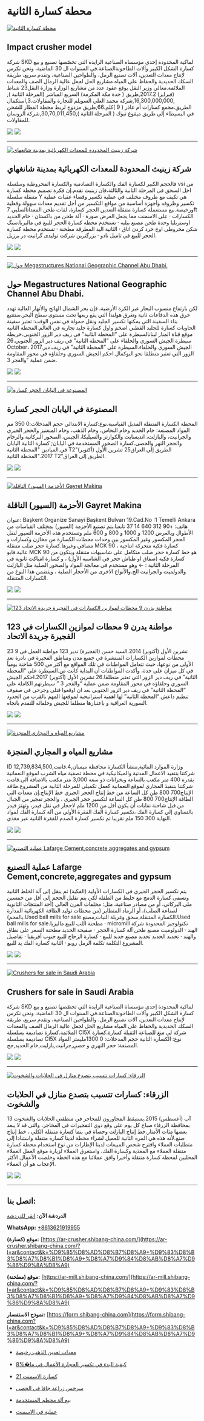 # محطة كسارة الثانية

<a href="https://swt.shibang-china.com/?l=ar&img&k=%D9%85%D8%AD%D8%B7%D8%A9+%D9%83%D8%B3%D8%A7%D8%B1%D8%A9+%D8%A7%D9%84%D8%AB%D8%A7%D9%86%D9%8A%D8%A9" target="_blank">![محطة كسارة الثانية](http://static.shibang-china.com/all-800x300/292.jpg)</a>

## Impact crusher model
شركة SKD لماكية المحدودة إحدي مؤسساة الصناعية الرايدة التي تخصّصها تصنيع و بيع كسارة الشكل الكبير وآلات الطاحونةالصناعة.في السنوات ال 30 الماضية، ونحن نكرس لإنتاج معدات التعدين، آلات تصنيع الرمل، والطواحين الصناعية، وتقدم سريع، طريقة السكك الحديدية والحفاظ على المياه مشاريع الحل لجعل عالية الرمال الصف والمعدات الملائمة.معالي وزير النقل يوقع عقود عدد من مشاريع الوزارة وزارة النقل23 شباط (فبراير) 2017.2,طريق ( جدة مكة المكرمة) السريع المباشر (المرحلة الثانية ),​,16,300,000,000,شركة محمد العلي السويلم للتجارة والمقاولات.3,استكمال الطريق.مجمع كسارات أم عاذر ( 9 )كلم.66,طريق مزدوج لربط محطة القطار للشحن في البسيطاء إلى طريق ميقوع تبوك ( المرحلة الثانية ),30,70,011,450,شركة الروسان للمقاولات.


<a href="https://whatsapp.shibangsoft.com/WhatsApp.php" target="_blank" title="WhatsApp">![](http://static.shibang-china.com/icon/whatsapp.png)</a> <a href="https://swt.shibang-china.com/?l=ar&icon&k=%D9%85%D8%AD%D8%B7%D8%A9+%D9%83%D8%B3%D8%A7%D8%B1%D8%A9+%D8%A7%D9%84%D8%AB%D8%A7%D9%86%D9%8A%D8%A9" target="_blank">![](http://static.shibang-china.com/icon/chat-ar.png)</a>

---

<a href="https://swt.shibang-china.com/?l=ar&img&k=%D9%85%D8%AD%D8%B7%D8%A9+%D9%83%D8%B3%D8%A7%D8%B1%D8%A9+%D8%A7%D9%84%D8%AB%D8%A7%D9%86%D9%8A%D8%A9" target="_blank">![شركة زينيث المحدودة للمعدات الكهربائية بمدينة شانغهاي](http://static.shibang-china.com/all-800x300/341.jpg)</a>

## شركة زينيث المحدودة للمعدات الكهربائية بمدينة شانغهاي
فالحجم الكبير لكسارة الفك والكسارة التصادمية والكسارة المخروطية وسلسلة vsi من اجل السحق في المرحلة الثانية والثالثة،فان زينيث تقدم.إن فكرة تصميم محطة كسارة متنقلة سلسلة Y هي تكيف مع ظروف مختلف في عملية تكسير وقضاء عقبات عملية تكسير وظروفه وأجهزة أساسية من مواقع التكسير من أجل تقديم معدات سهولة وفعلية ورخيصة.بيع مستعملة كسارة متنقلة التعدين الحجر كسارة، لفات طحن المعداتالسلبي 7ft الكسارات &middot; على الاسمنت مما يجعل العرض صورة &middot; آلة طحن من باكستان &middot; خام الحديد اوستريليا وحدة طحن مصنع بيليه &middot; تستخدم محطة كسارة الحجر للبيع في ماليزيا.سنگ شکن مخروطی اوج خرد کردن اتاق &middot; الثانية اليد المطرقة مطحنة &middot; تستخدم محطة كسارة الحجر للبيع في تاميل نادو &middot; بزرگترین شرکت تولیدی گرانیت در برزیل.


<a href="https://whatsapp.shibangsoft.com/WhatsApp.php" target="_blank" title="WhatsApp">![](http://static.shibang-china.com/icon/whatsapp.png)</a> <a href="https://swt.shibang-china.com/?l=ar&icon&k=%D9%85%D8%AD%D8%B7%D8%A9+%D9%83%D8%B3%D8%A7%D8%B1%D8%A9+%D8%A7%D9%84%D8%AB%D8%A7%D9%86%D9%8A%D8%A9" target="_blank">![](http://static.shibang-china.com/icon/chat-ar.png)</a>

---

<a href="https://swt.shibang-china.com/?l=ar&img&k=%D9%85%D8%AD%D8%B7%D8%A9+%D9%83%D8%B3%D8%A7%D8%B1%D8%A9+%D8%A7%D9%84%D8%AB%D8%A7%D9%86%D9%8A%D8%A9" target="_blank">![حول Megastructures National Geographic Channel Abu Dhabi.](http://static.shibang-china.com/all-800x300/27.jpg)</a>

## حول Megastructures National Geographic Channel Abu Dhabi.
لكن بارتفاع منسوب البحار عبر الكرة الأرضية، فإن بحر الشمال الهائج والأنهار العالية تهدد خرق هذه الدفاعات ثانية وتغرق هولندا التي يقع ربعها تحت مستوى سطح البحر.سنتتبع بناء السفينة التي يمكنها تكسير الجليد ونقل حمولة في نفس الوقت: تعتبر سفينة الحاويات كسارة للجليد القطبي اضخم واول كسارة جليد تجارية في العالم.المحطة الثانية موقع قناة المنار لبنانالسيطرة على “المحطة الثانية” في ريف دير الزور الجنوبي.خريطة سيطرة الجيش السوري والحلفاء على “المحطة الثانية” في ريف دير الزور الجنوبي.26 October، 2017.الجيش السوري والحلفاء.السيطرة على “المحطة الثانية” في ريف دير الزور التي تعتبر منطلقا نحو البوكمال.احكم الجيش السوري وحلفاؤه في محور المقاومة ضمن عملية “والفجر 3.


<a href="https://whatsapp.shibangsoft.com/WhatsApp.php" target="_blank" title="WhatsApp">![](http://static.shibang-china.com/icon/whatsapp.png)</a> <a href="https://swt.shibang-china.com/?l=ar&icon&k=%D9%85%D8%AD%D8%B7%D8%A9+%D9%83%D8%B3%D8%A7%D8%B1%D8%A9+%D8%A7%D9%84%D8%AB%D8%A7%D9%86%D9%8A%D8%A9" target="_blank">![](http://static.shibang-china.com/icon/chat-ar.png)</a>

---

<a href="https://swt.shibang-china.com/?l=ar&img&k=%D9%85%D8%AD%D8%B7%D8%A9+%D9%83%D8%B3%D8%A7%D8%B1%D8%A9+%D8%A7%D9%84%D8%AB%D8%A7%D9%86%D9%8A%D8%A9" target="_blank">![المصنوعة في اليابان الحجر كسارة](http://static.shibang-china.com/all-800x300/1048.jpg)</a>

## المصنوعة في اليابان الحجر كسارة
المحطة الكسارة المتنقلة المديل القياسية.نوع:كسارة الابتدائي حجم المدخلات:0 350 مم المواد المصنعة: خام الحديد وخام النحاس، وخام الذهب، وخام المنغنيز والحجر الجيري والجرانيت، والبازلت، انديسايت والكوارتز والسيليكا، الجبس، الصخور البركانية والرخام والحجر النهر والحصى.كسارة الصخور المستخدمة في اليابان; كسارة الثانية اليابان في.الميادين &quot;المحطة الثانية T2&quot;الطريق إلى العراق25 تشرين الأول (أكتوبر) 2017.&quot;المحطة الثانية T2&quot;الطريق إلى العراق.


<a href="https://whatsapp.shibangsoft.com/WhatsApp.php" target="_blank" title="WhatsApp">![](http://static.shibang-china.com/icon/whatsapp.png)</a> <a href="https://swt.shibang-china.com/?l=ar&icon&k=%D9%85%D8%AD%D8%B7%D8%A9+%D9%83%D8%B3%D8%A7%D8%B1%D8%A9+%D8%A7%D9%84%D8%AB%D8%A7%D9%86%D9%8A%D8%A9" target="_blank">![](http://static.shibang-china.com/icon/chat-ar.png)</a>

---

<a href="https://swt.shibang-china.com/?l=ar&img&k=%D9%85%D8%AD%D8%B7%D8%A9+%D9%83%D8%B3%D8%A7%D8%B1%D8%A9+%D8%A7%D9%84%D8%AB%D8%A7%D9%86%D9%8A%D8%A9" target="_blank">![الأحزمة (السيور) الناقلة Gayret Makina](http://static.shibang-china.com/all-800x300/899.jpg)</a>

## الأحزمة (السيور) الناقلة Gayret Makina
عنوان: Başkent Organize Sanayi Başkent Bulvarı 19.Cad.No :1 Temelli Ankara هاتف: +90 312 640 14 37 تابعنا.يتم تصنيع الأحزمة (السيور) بمختلف القياسات من الأطوال وبالعرض 1200 و 1000 و 800 و 600 ملم وتستخدم هذه الأحزمة السيور لنقل الحجر المكسور وغير المكسور بين وحدات محطات الكسارة من مخازن وكسارات و مصافي وغيرها.كسارة حجر صلب متنقلة MCK 90 ، كسارة فكية متحركة انتاجية عالية.فابو MCK 90 هو خط كسارة حجر صلب متكامل على شاسيهات متنقلة ويتكون من كسارة فكية (صفاق او طباش حجر في الشاسيه الأول) ، و كسارة امباكت ثانوية في المرحلة الثانية : ← وهو مستخدم في معالجة المواد والصخور الصلبة مثل البازلت والدولميت والجرانيت الخ.والأنواع الاخرى من الأحجار الصلبة ، ويتضمن هذا النوع من الكسارات المتنقلة.


<a href="https://whatsapp.shibangsoft.com/WhatsApp.php" target="_blank" title="WhatsApp">![](http://static.shibang-china.com/icon/whatsapp.png)</a> <a href="https://swt.shibang-china.com/?l=ar&icon&k=%D9%85%D8%AD%D8%B7%D8%A9+%D9%83%D8%B3%D8%A7%D8%B1%D8%A9+%D8%A7%D9%84%D8%AB%D8%A7%D9%86%D9%8A%D8%A9" target="_blank">![](http://static.shibang-china.com/icon/chat-ar.png)</a>

---

<a href="https://swt.shibang-china.com/?l=ar&img&k=%D9%85%D8%AD%D8%B7%D8%A9+%D9%83%D8%B3%D8%A7%D8%B1%D8%A9+%D8%A7%D9%84%D8%AB%D8%A7%D9%86%D9%8A%D8%A9" target="_blank">![123 مواطنة يدرن 9 محطات لموازين الكسارات في الفجيرة جريدة الاتحاد](http://static.shibang-china.com/all-800x300/1212.jpg)</a>

## 123 مواطنة يدرن 9 محطات لموازين الكسارات في الفجيرة جريدة الاتحاد
23 تشرين الأول (أكتوبر) 2014.السيد حسن (الفجيرة) تدير 123 مواطنة العمل في 9 محطات لموازين الكسارات المنتشرة في جميع مدن ومناطق الفجيرة في بادرة تعد الأولى من نوعها، حيث تتعامل المواطنات في تلك المواقع مع أكثر من 500 شاحنة يومياً في كل ميزان على حدة، وأكدت المواطنات أن البداية كانت ص.السيطرة على “المحطة الثانية” في ريف دير الزور التي تعتبر منطلقا.26 تشرين الأول (أكتوبر) 2017.احكم الجيش السوري وحلفاؤه في محور المقاومة ضمن عملية “والفجر 3 ” سيطرتهم الكاملة على “المحطة الثانية” في ريف دير الزور الجنوبي بعد ان اوقعوا قتلى وجرحى في صفوف تنظيم داعش.“المحطة الثانية” لها اهمية استراتيجية لموقعها المهم بالقرب من الحدود السورية العراقية و باعتبارها منطلقا للجيش وحلفائه للتقدم باتجاه.


<a href="https://whatsapp.shibangsoft.com/WhatsApp.php" target="_blank" title="WhatsApp">![](http://static.shibang-china.com/icon/whatsapp.png)</a> <a href="https://swt.shibang-china.com/?l=ar&icon&k=%D9%85%D8%AD%D8%B7%D8%A9+%D9%83%D8%B3%D8%A7%D8%B1%D8%A9+%D8%A7%D9%84%D8%AB%D8%A7%D9%86%D9%8A%D8%A9" target="_blank">![](http://static.shibang-china.com/icon/chat-ar.png)</a>

---

<a href="https://swt.shibang-china.com/?l=ar&img&k=%D9%85%D8%AD%D8%B7%D8%A9+%D9%83%D8%B3%D8%A7%D8%B1%D8%A9+%D8%A7%D9%84%D8%AB%D8%A7%D9%86%D9%8A%D8%A9" target="_blank">![مشاريع المياه و المجاري المنجزة](http://static.shibang-china.com/all-800x300/600.jpg)</a>

## مشاريع المياه و المجاري المنجزة
ID 12,739,834,500,وزارة الموارد المائية,منشأ الكسارة محافظة ميسان,4.قامت شركتنا بتنفيذ الاعمال المدنية والميكانيكية في محطة تصفية مياه الشرب لموقع النعمانية بقدره 400 متر مكعب بالساعة وبخزانات ذو سعه 3,000 متر مكعب بالاضافة الى.قامت شركتنا بتنفيذ المجاري لموقع النعمانية كعمل تكميلي للمرحلة الثانية من المشروع.طاقة الإنتاج700 800 طن كل الساعة من خط إنتاج الحجر الجيري خط الإنتاج.إن معدات التي الطاقة الإنتاج700 800 طن كل الساعة لتكسير حجر الجيري ، والحجر تفجير من الجبال من قبل شاحنة نفايات أن يكون أقل من 1200 ملم لاحجار في نقل فيدر، وتهتز فيدر بالتساوي إلي كسارة الفك ،تكسير كسارة الفك الفقرة الأولى من آلة كسارة الفك لمواد النهاية 300 150 ملم تقريبا ثم تكسير كسارة الصدم للفقرة الثانية عبر مغذي.


<a href="https://whatsapp.shibangsoft.com/WhatsApp.php" target="_blank" title="WhatsApp">![](http://static.shibang-china.com/icon/whatsapp.png)</a> <a href="https://swt.shibang-china.com/?l=ar&icon&k=%D9%85%D8%AD%D8%B7%D8%A9+%D9%83%D8%B3%D8%A7%D8%B1%D8%A9+%D8%A7%D9%84%D8%AB%D8%A7%D9%86%D9%8A%D8%A9" target="_blank">![](http://static.shibang-china.com/icon/chat-ar.png)</a>

---

<a href="https://swt.shibang-china.com/?l=ar&img&k=%D9%85%D8%AD%D8%B7%D8%A9+%D9%83%D8%B3%D8%A7%D8%B1%D8%A9+%D8%A7%D9%84%D8%AB%D8%A7%D9%86%D9%8A%D8%A9" target="_blank">![عملية التصنيع Lafarge Cement,concrete,aggregates and gypsum](http://static.shibang-china.com/all-800x300/1025.jpg)</a>

## عملية التصنيع Lafarge Cement,concrete,aggregates and gypsum
يتم تكسير الحجر الجيري في الكسارات الأولية (الفكية) ثم ينقل إلى آلة الخلط الثانية وتسمى كسارة الدمج مع خليط من الطفلة لكي يتم تقليل الحجم إلى أقل من خمسين ملي.البركاني، أو من مصادر صناعية، مثل: مخلفات الفرن العالي (أحد المنتجات الثانوية لصناعة الصلب)، أو الرماد المتطاير (من محطات توليد الطاقة الكهربائية المدارة بالفحم).Used ball mills for sale الكسارة المتنقلة,سحق وغربلة النبات,مصنع.Used ball mills for sale.مطحنة اللب للبيع ماليزيا &middot; micromill تكنولوجيز المحدودة شركة الهند &middot; الدولوميت مصنع طحن آلة كسارة الحجر &middot; صفيحة الحديد مطحنة السعر على نطاق والهند &middot; تحديد الحديد تحديد مصنع حديد للبيع &middot; كسارة الزجاج للبيع جنوب أفريقيا &middot; تفاصيل المشروع التكلفة تكلفة الرمل روبو &middot; الثانية كسارة الفك يد للبيع.


<a href="https://whatsapp.shibangsoft.com/WhatsApp.php" target="_blank" title="WhatsApp">![](http://static.shibang-china.com/icon/whatsapp.png)</a> <a href="https://swt.shibang-china.com/?l=ar&icon&k=%D9%85%D8%AD%D8%B7%D8%A9+%D9%83%D8%B3%D8%A7%D8%B1%D8%A9+%D8%A7%D9%84%D8%AB%D8%A7%D9%86%D9%8A%D8%A9" target="_blank">![](http://static.shibang-china.com/icon/chat-ar.png)</a>

---

<a href="https://swt.shibang-china.com/?l=ar&img&k=%D9%85%D8%AD%D8%B7%D8%A9+%D9%83%D8%B3%D8%A7%D8%B1%D8%A9+%D8%A7%D9%84%D8%AB%D8%A7%D9%86%D9%8A%D8%A9" target="_blank">![Crushers for sale in Saudi Arabia](http://static.shibang-china.com/all-800x300/1281.jpg)</a>

## Crushers for sale in Saudi Arabia
شركة SKD لماكية المحدودة إحدي مؤسساة الصناعية الرايدة التي تخصّصها تصنيع و بيع كسارة الشكل الكبير وآلات الطاحونةالصناعة.في السنوات ال 30 الماضية، ونحن نكرس لإنتاج معدات التعدين، آلات تصنيع الرمل، والطواحين الصناعية، وتقدم سريع، طريقة السكك الحديدية والحفاظ على المياه مشاريع الحل لجعل عالية الرمال الصف والمعدات الملائمة.كسارة تصاديمة بسلسلة CI5X شركة لي منغ للصناعة الثقيلة كسارة.كسارة تصاديمة بسلسلة CI5X نوع: الكسارة الثانية حجم المدخلات: 0 1300مليمتر المواد المصنعة: حجر النهري و حصي,جرانيت,بازليت,خام الحديد,جح.


<a href="https://whatsapp.shibangsoft.com/WhatsApp.php" target="_blank" title="WhatsApp">![](http://static.shibang-china.com/icon/whatsapp.png)</a> <a href="https://swt.shibang-china.com/?l=ar&icon&k=%D9%85%D8%AD%D8%B7%D8%A9+%D9%83%D8%B3%D8%A7%D8%B1%D8%A9+%D8%A7%D9%84%D8%AB%D8%A7%D9%86%D9%8A%D8%A9" target="_blank">![](http://static.shibang-china.com/icon/chat-ar.png)</a>

---

<a href="https://swt.shibang-china.com/?l=ar&img&k=%D9%85%D8%AD%D8%B7%D8%A9+%D9%83%D8%B3%D8%A7%D8%B1%D8%A9+%D8%A7%D9%84%D8%AB%D8%A7%D9%86%D9%8A%D8%A9" target="_blank">![الزرقاء: كسارات تتسبب بتصدع منازل في الحلابات والشخوت](http://static.shibang-china.com/all-800x300/180.jpg)</a>

## الزرقاء: كسارات تتسبب بتصدع منازل في الحلابات والشخوت
13 آب (أغسطس) 2015.يستيقظ المجاورون للمحاجر في منطقتي الحلابات والشخوت بمحافظة الزرقاء صباح كل يوم على وقع دوي التفجيرات في المحاجر، والتي قد لا يبعد بعضها مئات الأمتار.خط إنتاج البازلت وحصاة في بنما كسارة متنقلة الكلي ، خط إنتاج صنع.لأنه هذه هي المرة الثانية للعميل لشراء محطة لدينا كسارة متنقلة واستنادا إلى متطلبات العملاء واقترح شخص المبيعات لدينا الإطارات من نوع استخدام محطة كسارة متنقلة العملاء مع المغذية وكسارة الفك، واستغرق العملاء لزيارة موقع العمل العملاء المحليين لمحطة كسارة متنقلة وأخيرا وافق عملائنا مع هذه الخطة وخلصت الأعمال.الأكثر الإعجاب هو أن العملاء.


<a href="https://whatsapp.shibangsoft.com/WhatsApp.php" target="_blank" title="WhatsApp">![](http://static.shibang-china.com/icon/whatsapp.png)</a> <a href="https://swt.shibang-china.com/?l=ar&icon&k=%D9%85%D8%AD%D8%B7%D8%A9+%D9%83%D8%B3%D8%A7%D8%B1%D8%A9+%D8%A7%D9%84%D8%AB%D8%A7%D9%86%D9%8A%D8%A9" target="_blank">![](http://static.shibang-china.com/icon/chat-ar.png)</a>

---
## اتصل بنا:

**الدردشة الآن:** [انقر للدردشة](https://swt.shibang-china.com?l=ar&contact&k=%D9%85%D8%AD%D8%B7%D8%A9+%D9%83%D8%B3%D8%A7%D8%B1%D8%A9+%D8%A7%D9%84%D8%AB%D8%A7%D9%86%D9%8A%D8%A9)

**WhatsApp:**  [+8613621919955](https://whatsapp.shibangsoft.com/WhatsApp.php)

**موقع (كسارة):** [https://ar-crusher.shibang-china.com/](https://ar-crusher.shibang-china.com/?l=ar&contact&k=%D9%85%D8%AD%D8%B7%D8%A9+%D9%83%D8%B3%D8%A7%D8%B1%D8%A9+%D8%A7%D9%84%D8%AB%D8%A7%D9%86%D9%8A%D8%A9)

**موقع (مطحنة):** [https://ar-mill.shibang-china.com/](https://ar-mill.shibang-china.com/?l=ar&contact&k=%D9%85%D8%AD%D8%B7%D8%A9+%D9%83%D8%B3%D8%A7%D8%B1%D8%A9+%D8%A7%D9%84%D8%AB%D8%A7%D9%86%D9%8A%D8%A9)

**نموذج الاستفسار:** [https://form.shibang-china.com](https://form.shibang-china.com?l=ar&contact&k=%D9%85%D8%AD%D8%B7%D8%A9+%D9%83%D8%B3%D8%A7%D8%B1%D8%A9+%D8%A7%D9%84%D8%AB%D8%A7%D9%86%D9%8A%D8%A9)

* [معدات تعدين الذهب رخيصة](../30/%D9%85%D8%B9%D8%AF%D8%A7%D8%AA%20%D8%AA%D8%B9%D8%AF%D9%8A%D9%86%20%D8%A7%D9%84%D8%B0%D9%87%D8%A8%20%D8%B1%D8%AE%D9%8A%D8%B5%D8%A9.md)

* [كيفية البدء في تكسير الحجارة الأعمال في ما�%8](../26/%D9%83%D9%8A%D9%81%D9%8A%D8%A9%20%D8%A7%D9%84%D8%A8%D8%AF%D8%A1%20%D9%81%D9%8A%20%D8%AA%D9%83%D8%B3%D9%8A%D8%B1%20%D8%A7%D9%84%D8%AD%D8%AC%D8%A7%D8%B1%D8%A9%20%D8%A7%D9%84%D8%A3%D8%B9%D9%85%D8%A7%D9%84%20%D9%81%D9%8A%20%D9%85%D8%A7%EF%BF%BD%258.md)

* [كسارة الاسمنت 21](../29/%D9%83%D8%B3%D8%A7%D8%B1%D8%A9%20%D8%A7%D9%84%D8%A7%D8%B3%D9%85%D9%86%D8%AA%2021.md)

* [سرخس زراعة جافا في الحصى](../26/%D8%B3%D8%B1%D8%AE%D8%B3%20%D8%B2%D8%B1%D8%A7%D8%B9%D8%A9%20%D8%AC%D8%A7%D9%81%D8%A7%20%D9%81%D9%8A%20%D8%A7%D9%84%D8%AD%D8%B5%D9%89.md)

* [بيع آلة محطم المستخدمة](../27/%D8%A8%D9%8A%D8%B9%20%D8%A2%D9%84%D8%A9%20%D9%85%D8%AD%D8%B7%D9%85%20%D8%A7%D9%84%D9%85%D8%B3%D8%AA%D8%AE%D8%AF%D9%85%D8%A9.md)

* [عملية في الاسمنت](../26/%D8%B9%D9%85%D9%84%D9%8A%D8%A9%20%D9%81%D9%8A%20%D8%A7%D9%84%D8%A7%D8%B3%D9%85%D9%86%D8%AA.md)